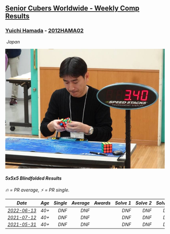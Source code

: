 <style>table {white-space: nowrap;}</style>
<link rel="stylesheet" type="text/css" href="/scw-comp/css/flags.css" />

## [Senior Cubers Worldwide - Weekly Comp Results](/scw-comp/results/)
### [Yuichi Hamada](README.md) - [2012HAMA02](https://www.worldcubeassociation.org/persons/2012HAMA02?event=555bf)

<i class="flag flag-JP" />&nbsp;Japan

![Yuichi Hamada](1560444984.jpg)

#### 5x5x5 Blindfolded Results

<span style="white-space: nowrap;">🔥 = PR average</span>, <span style="white-space: nowrap;">⚡ = PR single</span>.

| Date | Age | Single | Average | Awards | Solve 1 | Solve 2 | Solve 3 | Video |
| :--: | :--: | --: | --: | :--: | --: | --: | --: | :-- |
| [2022-06-13](../../results/2022-06-13/555bf.md) | 40+ | DNF | DNF |  | DNF | DNF | DNF | [Desktop](https://www.facebook.com/1849183990/videos/1108849049699256) / [Mobile](https://m.facebook.com/1849183990/videos/1108849049699256) |
| [2021-07-12](../../results/2021-07-12/555bf.md) | 40+ | DNF | DNF |  | DNF | DNF | DNF | [Desktop](https://www.facebook.com/events/360990112107566/permalink/369426457930598) / [Mobile](https://m.facebook.com/events/360990112107566?view=permalink&id=369426457930598) |
| [2021-05-31](../../results/2021-05-31/555bf.md) | 40+ | DNF | DNF |  | DNF | DNF | DNF | [Desktop](https://www.facebook.com/1849183990/videos/10215479041889738) / [Mobile](https://m.facebook.com/1849183990/videos/10215479041889738) |


<!-- Global site tag (gtag.js) - Google Analytics -->
<script async src="https://www.googletagmanager.com/gtag/js?id=UA-86348435-3"></script>
<script>window.dataLayer = window.dataLayer || []; function gtag() {dataLayer.push(arguments);} gtag('js', new Date()); gtag('config', 'UA-86348435-3');</script>
